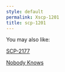 ```yaml
---
style: default
permalink: Xscp-1201
title: scp-1201
---
```

You may also like:

[SCP-2177](http://scp-wiki.net/scp-2177)

[Nobody Knows](http://scp-wiki.net/nobody-knows)
